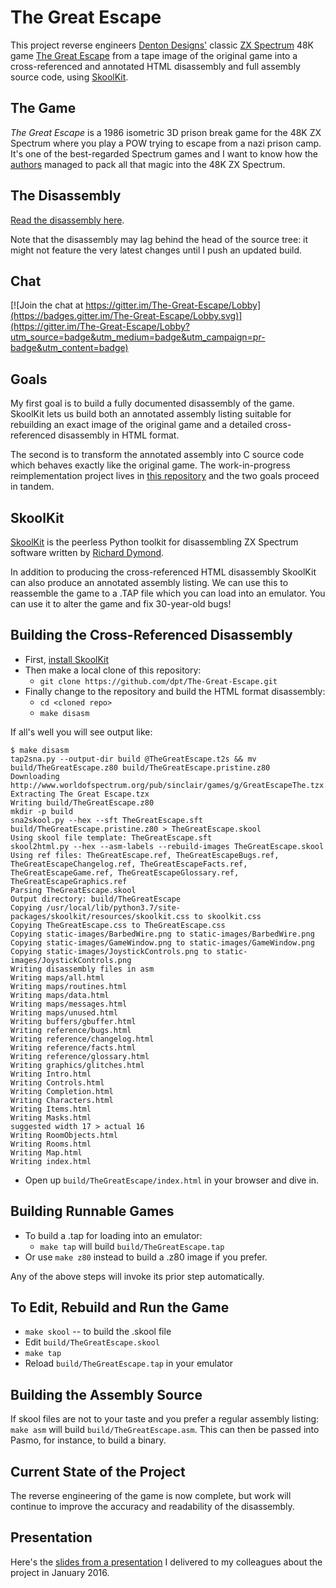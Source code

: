 The Great Escape
================

This project reverse engineers [Denton Designs'](http://en.wikipedia.org/wiki/Denton_Designs) classic [ZX Spectrum](http://en.wikipedia.org/wiki/ZX_Spectrum) 48K game [The Great Escape](http://www.worldofspectrum.org/infoseekid.cgi?id=0002125) from a tape image of the original game into a cross-referenced and annotated HTML disassembly and full assembly source code, using [SkoolKit](http://skoolkit.ca/).

The Game
--------

_The Great Escape_ is a 1986 isometric 3D prison break game for the 48K ZX Spectrum where you play a POW trying to escape from a nazi prison camp. It's one of the best-regarded Spectrum games and I want to know how the [authors](https://www.mobygames.com/game/zx-spectrum/great-escape/credits) managed to pack all that magic into the 48K ZX Spectrum.

The Disassembly
---------------

[Read the disassembly here](http://dpt.github.com/The-Great-Escape/).

Note that the disassembly may lag behind the head of the source tree: it might not feature the very latest changes until I push an updated build.

Chat
----

[![Join the chat at https://gitter.im/The-Great-Escape/Lobby](https://badges.gitter.im/The-Great-Escape/Lobby.svg)](https://gitter.im/The-Great-Escape/Lobby?utm_source=badge&utm_medium=badge&utm_campaign=pr-badge&utm_content=badge)

Goals
-----

My first goal is to build a fully documented disassembly of the game. SkoolKit lets us build both an annotated assembly listing suitable for rebuilding an exact image of the original game and a detailed cross-referenced disassembly in HTML format.

The second is to transform the annotated assembly into C source code which behaves exactly like the original game. The work-in-progress reimplementation project lives in [this repository](https://github.com/dpt/The-Great-Escape-in-C) and the two goals proceed in tandem.

SkoolKit
--------

[SkoolKit](http://skoolkit.ca/) is the peerless Python toolkit for disassembling ZX Spectrum software written by [Richard Dymond](https://github.com/skoolkid).

In addition to producing the cross-referenced HTML disassembly SkoolKit can also produce an annotated assembly listing. We can use this to reassemble the game to a .TAP file which you can load into an emulator. You can use it to alter the game and fix 30-year-old bugs!

Building the Cross-Referenced Disassembly
-----------------------------------------

* First, [install SkoolKit](http://skoolkit.ca/docs/skoolkit/usage.html)
* Then make a local clone of this repository:
    * `git clone https://github.com/dpt/The-Great-Escape.git`
* Finally change to the repository and build the HTML format disassembly:
    * `cd <cloned repo>`
    * `make disasm`

If all's well you will see output like:

    $ make disasm
    tap2sna.py --output-dir build @TheGreatEscape.t2s && mv build/TheGreatEscape.z80 build/TheGreatEscape.pristine.z80
    Downloading http://www.worldofspectrum.org/pub/sinclair/games/g/GreatEscapeThe.tzx.zip
    Extracting The Great Escape.tzx
    Writing build/TheGreatEscape.z80
    mkdir -p build
    sna2skool.py --hex --sft TheGreatEscape.sft build/TheGreatEscape.pristine.z80 > TheGreatEscape.skool
    Using skool file template: TheGreatEscape.sft
    skool2html.py --hex --asm-labels --rebuild-images TheGreatEscape.skool
    Using ref files: TheGreatEscape.ref, TheGreatEscapeBugs.ref, TheGreatEscapeChangelog.ref, TheGreatEscapeFacts.ref, TheGreatEscapeGame.ref, TheGreatEscapeGlossary.ref, TheGreatEscapeGraphics.ref
    Parsing TheGreatEscape.skool
    Output directory: build/TheGreatEscape
    Copying /usr/local/lib/python3.7/site-packages/skoolkit/resources/skoolkit.css to skoolkit.css
    Copying TheGreatEscape.css to TheGreatEscape.css
    Copying static-images/BarbedWire.png to static-images/BarbedWire.png
    Copying static-images/GameWindow.png to static-images/GameWindow.png
    Copying static-images/JoystickControls.png to static-images/JoystickControls.png
    Writing disassembly files in asm
    Writing maps/all.html
    Writing maps/routines.html
    Writing maps/data.html
    Writing maps/messages.html
    Writing maps/unused.html
    Writing buffers/gbuffer.html
    Writing reference/bugs.html
    Writing reference/changelog.html
    Writing reference/facts.html
    Writing reference/glossary.html
    Writing graphics/glitches.html
    Writing Intro.html
    Writing Controls.html
    Writing Completion.html
    Writing Characters.html
    Writing Items.html
    Writing Masks.html
    suggested width 17 > actual 16
    Writing RoomObjects.html
    Writing Rooms.html
    Writing Map.html
    Writing index.html

* Open up `build/TheGreatEscape/index.html` in your browser and dive in.

Building Runnable Games
-----------------------

* To build a .tap for loading into an emulator:
    * `make tap` will build `build/TheGreatEscape.tap`
* Or use `make z80` instead to build a .z80 image if you prefer.

Any of the above steps will invoke its prior step automatically.

To Edit, Rebuild and Run the Game
---------------------------------

* `make skool` -- to build the .skool file
* Edit `build/TheGreatEscape.skool`
* `make tap`
* Reload `build/TheGreatEscape.tap` in your emulator

Building the Assembly Source
----------------------------

If skool files are not to your taste and you prefer a regular assembly listing: `make asm` will build `build/TheGreatEscape.asm`. This can then be passed into Pasmo, for instance, to build a binary.

Current State of the Project
----------------------------

The reverse engineering of the game is now complete, but work will continue to improve the accuracy and readability of the disassembly.

Presentation
------------

Here's the [slides from a presentation](http://slides.com/dpt/the-great-escape) I delivered to my colleagues about the project in January 2016.
